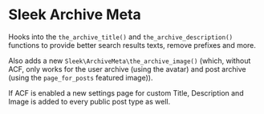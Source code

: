 # Sleek Archive Meta

Hooks into the `the_archive_title()` and `the_archive_description()` functions to provide better search results texts, remove prefixes and more.

Also adds a new `Sleek\ArchiveMeta\the_archive_image()` (which, without ACF, only works for the user archive (using the avatar) and post archive (using the `page_for_posts` featured image)).

If ACF is enabled a new settings page for custom Title, Description and Image is added to every public post type as well.
